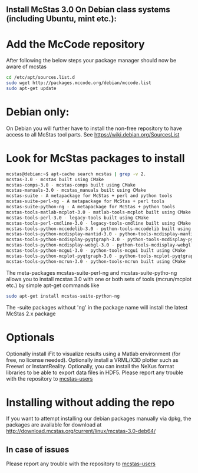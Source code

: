 ## Install McStas 3.0 On Debian class systems (including Ubuntu, mint etc.):

# Add the McCode repository
After following the below steps your package manager should now be aware of mcstas
```bash
cd /etc/apt/sources.list.d
sudo wget http://packages.mccode.org/debian/mccode.list
sudo apt-get update
```

# Debian only:
On Debian you will further have to install the non-free repository to have access to all McStas tool parts. See https://wiki.debian.org/SourcesList

# Look for McStas packages to install
```bash
mcstas@debian:~$ apt-cache search mcstas | grep -v 2.
mcstas-3.0 - mcstas built using CMake
mcstas-comps-3.0 - mcstas-comps built using CMake
mcstas-manuals-3.0 - mcstas_manuals built using CMake
mcstas-suite - A metapackage for McStas + perl and python tools
mcstas-suite-perl-ng - A metapackage for McStas + perl tools
mcstas-suite-python-ng - A metapackage for McStas + python tools
mcstas-tools-matlab-mcplot-3.0 - matlab-tools-mcplot built using CMake
mcstas-tools-perl-3.0 - legacy-tools built using CMake
mcstas-tools-perl-cmdline-3.0 - legacy-tools-cmdline built using CMake
mcstas-tools-python-mccodelib-3.0 - python-tools-mccodelib built using CMake
mcstas-tools-python-mcdisplay-mantid-3.0 - python-tools-mcdisplay-mantid built using CMake
mcstas-tools-python-mcdisplay-pyqtgraph-3.0 - python-tools-mcdisplay-pyqtgraph built using CMake
mcstas-tools-python-mcdisplay-webgl-3.0 - python-tools-mcdisplay-webgl built using CMake
mcstas-tools-python-mcgui-3.0 - python-tools-mcgui built using CMake
mcstas-tools-python-mcplot-pyqtgraph-3.0 - python-tools-mcplot-pyqtgraph built using CMake
mcstas-tools-python-mcrun-3.0 - python-tools-mcrun built using CMake
```
The meta-packages mcstas-suite-perl-ng and mcstas-suite-pytho-ng
allows you to install mcstas 3.0 with one or both sets of tools (mcrun/mcplot etc.) by simple apt-get commands like
```bash
sudo apt-get install mcstas-suite-python-ng
```
The -suite packages without 'ng' in the package name will install the
latest McStas 2.x package

# Optionals
Optionally install iFit to visualize results using a Matlab environment (for free, no license needed).
Optionally install a VRML/X3D plotter such as Freewrl or InstantReality.
Optionally, you can install the NeXus format libraries to be able to export data files in HDF5.
Please report any trouble with the repository to [mcstas-users](mailto:mcstas-users@mcstas.org)

# Installing without adding the repo
If you want to attempt installing our debian packages manually via
dpkg, the packages are available for download at http://download.mcstas.org/current/linux/mcstas-3.0-deb64/

## In case of issues
Please report any trouble with the repository to [mcstas-users](mailto:mcstas-users@mcstas.org)


